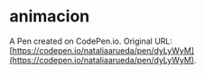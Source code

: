 # animacion

A Pen created on CodePen.io. Original URL: [https://codepen.io/nataliaarueda/pen/dyLyWyM](https://codepen.io/nataliaarueda/pen/dyLyWyM).

